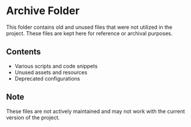 # Archive Folder

This folder contains old and unused files that were not utilized in the project. These files are kept here for reference or archival purposes.

## Contents

- Various scripts and code snippets
- Unused assets and resources
- Deprecated configurations

## Note

These files are not actively maintained and may not work with the current version of the project.
